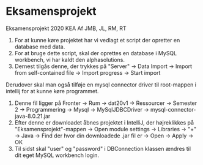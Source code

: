 # Eksamensprojekt
Eksamensprojekt 2020 KEA
Af JMB, JL, RM, RT

1. For at kunne køre projektet har vi vedlagt et script der opretter en database med data. 
2. For at bruge dette script, skal der oprettes en database i MySQL workbench, vi har kaldt den alphasolutions. 
3. Dernest tilgås denne, der trykkes på "Server" -> Data Import -> Import from self-contained file -> Import progress -> Start import

Derudover skal man også tilføje en mysql connector driver til root-mappen i intellij for at kunne køre programmet.
1. Denne fil ligger på Fronter -> Rum -> dat20v1 -> Ressourcer -> Semester 2 -> Programmering -> Mysql -> MySqlJDBCDriver -> mysql-connector-java-8.0.21.jar
2. Efter denne er downloadet åbnes projektet i IntelliJ, der højreklikkes på "Eksamensprojekt"-mappen -> Open module settings -> Libraries -> "+" -> Java -> Find der hvor din downloadede .jar fil er -> Open -> Apply -> OK
3. Til sidst skal "user" og "password" i DBConnection klassen ændres til dit eget MySQL workbench login. 
